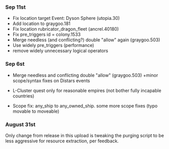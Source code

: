 
### Sep 11st
* Fix location target Event: Dyson Sphere (utopia.30)
* Add location to graygoo.181
* Fix location rubricator_dragon_fleet (ancrel.40180)
* Fix pre_triggers id = colony.1533
* Merge needless (and conflicting?) double "allow" again (graygoo.503)
* Use widely pre_triggers (performance)
* remove widely unnecessary logical operators 


### Sep 6st
* Merge needless and conflicting double "allow" (graygoo.503)
  +minor scope/syntax fixes on Distars events

* L-Cluster quest only for reasonable empires (not bother fully incapable countries)

* Scope fix: any_ship to any_owned_ship.
  some more scope fixes
  (typo movable to moveable)

### August 31st
Only change from release in this upload is tweaking the purging script to be less aggressive for resource extraction, per feedback.

